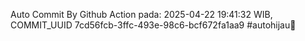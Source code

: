 Auto Commit By Github Action pada: 2025-04-22 19:41:32 WIB, COMMIT_UUID 7cd56fcb-3ffc-493e-98c6-bcf672fa1aa9 #autohijau🗿
